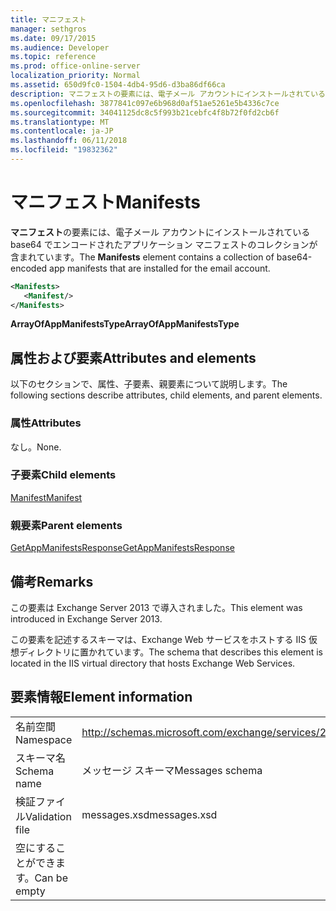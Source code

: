 ```yaml
---
title: マニフェスト
manager: sethgros
ms.date: 09/17/2015
ms.audience: Developer
ms.topic: reference
ms.prod: office-online-server
localization_priority: Normal
ms.assetid: 650d9fc0-1504-4db4-95d6-d3ba86df66ca
description: マニフェストの要素には、電子メール アカウントにインストールされている base64 でエンコードされたアプリケーション マニフェストのコレクションが含まれています。
ms.openlocfilehash: 3877841c097e6b968d0af51ae5261e5b4336c7ce
ms.sourcegitcommit: 34041125dc8c5f993b21cebfc4f8b72f0fd2cb6f
ms.translationtype: MT
ms.contentlocale: ja-JP
ms.lasthandoff: 06/11/2018
ms.locfileid: "19832362"
---
```

# <a name="manifests"></a><span data-ttu-id="0d22f-103">マニフェスト</span><span class="sxs-lookup"><span data-stu-id="0d22f-103">Manifests</span></span>

<span data-ttu-id="0d22f-104">**マニフェスト**の要素には、電子メール アカウントにインストールされている base64 でエンコードされたアプリケーション マニフェストのコレクションが含まれています。</span><span class="sxs-lookup"><span data-stu-id="0d22f-104">The **Manifests** element contains a collection of base64-encoded app manifests that are installed for the email account.</span></span> 
  
```XML
<Manifests>
   <Manifest/>
</Manifests>
```

 <span data-ttu-id="0d22f-105">**ArrayOfAppManifestsType**</span><span class="sxs-lookup"><span data-stu-id="0d22f-105">**ArrayOfAppManifestsType**</span></span>
## <a name="attributes-and-elements"></a><span data-ttu-id="0d22f-106">属性および要素</span><span class="sxs-lookup"><span data-stu-id="0d22f-106">Attributes and elements</span></span>

<span data-ttu-id="0d22f-107">以下のセクションで、属性、子要素、親要素について説明します。</span><span class="sxs-lookup"><span data-stu-id="0d22f-107">The following sections describe attributes, child elements, and parent elements.</span></span>
  
### <a name="attributes"></a><span data-ttu-id="0d22f-108">属性</span><span class="sxs-lookup"><span data-stu-id="0d22f-108">Attributes</span></span>

<span data-ttu-id="0d22f-109">なし。</span><span class="sxs-lookup"><span data-stu-id="0d22f-109">None.</span></span>
  
### <a name="child-elements"></a><span data-ttu-id="0d22f-110">子要素</span><span class="sxs-lookup"><span data-stu-id="0d22f-110">Child elements</span></span>

[<span data-ttu-id="0d22f-111">Manifest</span><span class="sxs-lookup"><span data-stu-id="0d22f-111">Manifest</span></span>](manifest.md)
  
### <a name="parent-elements"></a><span data-ttu-id="0d22f-112">親要素</span><span class="sxs-lookup"><span data-stu-id="0d22f-112">Parent elements</span></span>

[<span data-ttu-id="0d22f-113">GetAppManifestsResponse</span><span class="sxs-lookup"><span data-stu-id="0d22f-113">GetAppManifestsResponse</span></span>](getappmanifestsresponse.md)
  
## <a name="remarks"></a><span data-ttu-id="0d22f-114">備考</span><span class="sxs-lookup"><span data-stu-id="0d22f-114">Remarks</span></span>

<span data-ttu-id="0d22f-115">この要素は Exchange Server 2013 で導入されました。</span><span class="sxs-lookup"><span data-stu-id="0d22f-115">This element was introduced in Exchange Server 2013.</span></span>
  
<span data-ttu-id="0d22f-116">この要素を記述するスキーマは、Exchange Web サービスをホストする IIS 仮想ディレクトリに置かれています。</span><span class="sxs-lookup"><span data-stu-id="0d22f-116">The schema that describes this element is located in the IIS virtual directory that hosts Exchange Web Services.</span></span>
  
## <a name="element-information"></a><span data-ttu-id="0d22f-117">要素情報</span><span class="sxs-lookup"><span data-stu-id="0d22f-117">Element information</span></span>

|||
|:-----|:-----|
|<span data-ttu-id="0d22f-118">名前空間</span><span class="sxs-lookup"><span data-stu-id="0d22f-118">Namespace</span></span>  <br/> |http://schemas.microsoft.com/exchange/services/2006/messages  <br/> |
|<span data-ttu-id="0d22f-119">スキーマ名</span><span class="sxs-lookup"><span data-stu-id="0d22f-119">Schema name</span></span>  <br/> |<span data-ttu-id="0d22f-120">メッセージ スキーマ</span><span class="sxs-lookup"><span data-stu-id="0d22f-120">Messages schema</span></span>  <br/> |
|<span data-ttu-id="0d22f-121">検証ファイル</span><span class="sxs-lookup"><span data-stu-id="0d22f-121">Validation file</span></span>  <br/> |<span data-ttu-id="0d22f-122">messages.xsd</span><span class="sxs-lookup"><span data-stu-id="0d22f-122">messages.xsd</span></span>  <br/> |
|<span data-ttu-id="0d22f-123">空にすることができます。</span><span class="sxs-lookup"><span data-stu-id="0d22f-123">Can be empty</span></span>  <br/> ||
   

